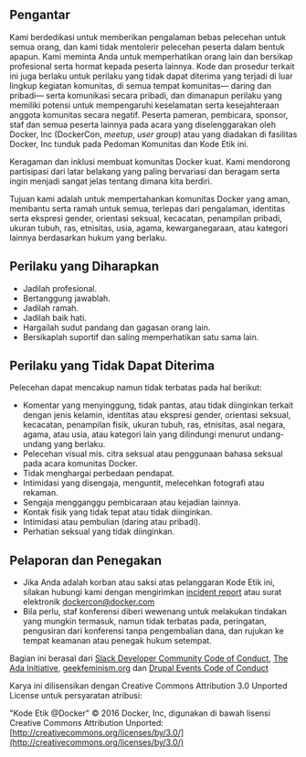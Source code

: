 ## Pengantar

Kami berdedikasi untuk memberikan pengalaman bebas pelecehan untuk semua orang, dan kami tidak mentolerir pelecehan peserta dalam bentuk apapun. Kami meminta Anda untuk memperhatikan orang lain dan bersikap profesional serta hormat kepada peserta lainnya. Kode dan prosedur terkait ini juga berlaku untuk perilaku yang tidak dapat diterima yang terjadi di luar lingkup kegiatan komunitas, di semua tempat komunitas— daring dan pribadi— serta komunikasi secara pribadi, dan dimanapun perilaku yang memiliki potensi untuk mempengaruhi keselamatan serta kesejahteraan anggota komunitas secara negatif. Peserta pameran, pembicara, sponsor, staf dan semua peserta lainnya pada acara yang diselenggarakan oleh Docker, Inc (DockerCon, *meetup*, *user group*) atau yang diadakan di fasilitas Docker, Inc tunduk pada Pedoman Komunitas dan Kode Etik ini.

Keragaman dan inklusi membuat komunitas Docker kuat. Kami mendorong partisipasi dari latar belakang yang paling bervariasi dan beragam serta ingin menjadi sangat jelas tentang dimana kita berdiri.

Tujuan kami adalah untuk mempertahankan komunitas Docker yang aman, membantu serta ramah untuk semua, terlepas dari pengalaman, identitas serta ekspresi gender, orientasi seksual, kecacatan, penampilan pribadi, ukuran tubuh, ras, etnisitas, usia, agama, kewarganegaraan, atau kategori lainnya berdasarkan hukum yang berlaku.

## Perilaku yang Diharapkan

- Jadilah profesional.
- Bertanggung jawablah.
- Jadilah ramah.
- Jadilah baik hati.
- Hargailah sudut pandang dan gagasan orang lain.
- Bersikaplah suportif dan saling memperhatikan satu sama lain.

## Perilaku yang Tidak Dapat Diterima

Pelecehan dapat mencakup namun tidak terbatas pada hal berikut:

- Komentar yang menyinggung, tidak pantas, atau tidak diinginkan terkait dengan jenis kelamin, identitas atau ekspresi gender, orientasi seksual, kecacatan, penampilan fisik, ukuran tubuh, ras, etnisitas, asal negara, agama, atau usia, atau kategori lain yang dilindungi menurut undang-undang yang berlaku.
- Pelecehan visual mis. citra seksual atau penggunaan bahasa seksual pada acara komunitas Docker.
- Tidak menghargai perbedaan pendapat.
- Intimidasi yang disengaja, menguntit, melecehkan fotografi atau rekaman.
- Sengaja mengganggu pembicaraan atau kejadian lainnya.
- Kontak fisik yang tidak tepat atau tidak diinginkan.
- Intimidasi atau pembulian (daring atau pribadi).
- Perhatian seksual yang tidak diinginkan.

## Pelaporan dan Penegakan

- Jika Anda adalah korban atau saksi atas pelanggaran Kode Etik ini, silakan hubungi kami dengan mengirimkan [incident report](https://docs.google.com/forms/d/e/1FAIpQLScezna1ZXRPzC_phSDoPEF4c5nvw8yQW-vvtI8xHjv-BB9MOg/viewform?c=0&w=1)  atau surat elektronik dockercon@docker.com
- Bila perlu, staf konferensi diberi wewenang untuk melakukan tindakan yang mungkin termasuk, namun tidak terbatas pada, peringatan, pengusiran dari konferensi tanpa pengembalian dana, dan rujukan ke tempat keamanan atau penegak hukum setempat.

Bagian ini berasal dari [Slack Developer Community Code of Conduct](https://api.slack.com/docs/community-code-of-conduct), [The Ada Initiative](https://adainitiative.org/2014/02/18/howto-design-a-code-of-conduct-for-your-community/), [geekfeminism.org](https://geekfeminism.org/about/code-of-conduct/) dan [Drupal Events Code of Conduct](https://events.drupal.org/dublin2016/code-conduct)

Karya ini dilisensikan dengan Creative Commons Attribution 3.0 Unported License untuk persyaratan atribusi:

"Kode Etik @Docker" © 2016 Docker, Inc, digunakan di bawah lisensi Creative Commons Attribution Unported: [http://creativecommons.org/licenses/by/3.0/](http://creativecommons.org/licenses/by/3.0/)
